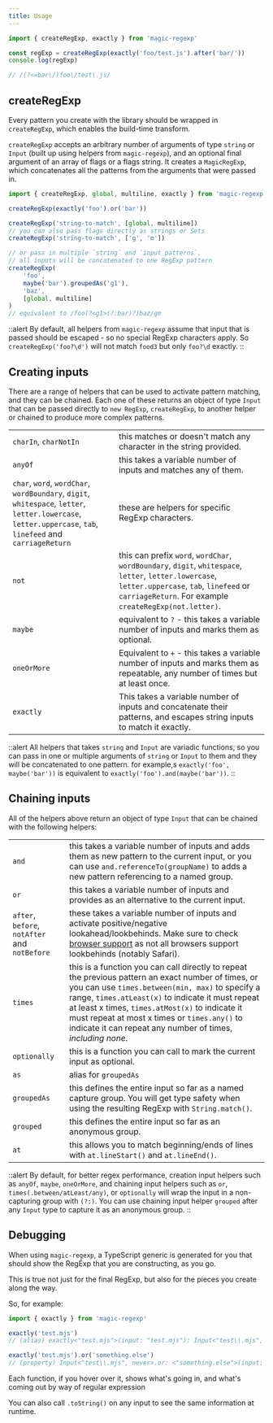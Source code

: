```yaml
---
title: Usage
---
```


```js
import { createRegExp, exactly } from 'magic-regexp'

const regExp = createRegExp(exactly('foo/test.js').after('bar/'))
console.log(regExp)

// /(?<=bar\/)foo\/test\.js/
```

## createRegExp

Every pattern you create with the library should be wrapped in `createRegExp`, which enables the build-time transform.

`createRegExp` accepts an arbitrary number of arguments of type `string` or `Input` (built up using helpers from `magic-regexp`), and an optional final argument of an array of flags or a flags string. It creates a `MagicRegExp`, which concatenates all the patterns from the arguments that were passed in.

```js
import { createRegExp, global, multiline, exactly } from 'magic-regexp'

createRegExp(exactly('foo').or('bar'))

createRegExp('string-to-match', [global, multiline])
// you can also pass flags directly as strings or Sets
createRegExp('string-to-match', ['g', 'm'])

// or pass in multiple `string` and `input patterns`,
// all inputs will be concatenated to one RegExp pattern
createRegExp(
    'foo',
    maybe('bar').groupedAs('g1'),
    'baz',
    [global, multiline]
) 
// equivalent to /foo(?<g1>(?:bar)?)baz/gm
```

::alert
By default, all helpers from `magic-regexp` assume that input that is passed should be escaped - so no special RegExp characters apply. So `createRegExp('foo?\d')` will not match `food3` but only `foo?\d` exactly.
::

## Creating inputs

There are a range of helpers that can be used to activate pattern matching, and they can be chained. Each one of these returns an object of type `Input` that can be passed directly to `new RegExp`, `createRegExp`, to another helper or chained to produce more complex patterns.

|                                                                                                                     |                                                                                                                                                                     |
| ------------------------------------------------------------------------------------------------------------------- | ------------------------------------------------------------------------------------------------------------------------------------------------------------------- |
| `charIn`, `charNotIn`                                                                                               | this matches or doesn't match any character in the string provided.                                                                                                 |
| `anyOf`                                                                                                             | this takes a variable number of inputs and matches any of them.                                                                                                              |
| `char`, `word`, `wordChar`, `wordBoundary`, `digit`, `whitespace`, `letter`, `letter.lowercase`, `letter.uppercase`, `tab`, `linefeed` and `carriageReturn` | these are helpers for specific RegExp characters.                                                                                                                   |
| `not`                                                                                                               | this can prefix `word`, `wordChar`, `wordBoundary`, `digit`, `whitespace`, `letter`, `letter.lowercase`, `letter.uppercase`, `tab`, `linefeed` or `carriageReturn`. For example `createRegExp(not.letter)`. |
| `maybe`                                                                                                             | equivalent to `?` - this takes a variable number of inputs and marks them as optional.                                                                                                               |
| `oneOrMore`                                                                                                         | Equivalent to `+` - this takes a variable number of inputs and marks them as repeatable, any number of times but at least once.                                                                      |
| `exactly`                                                                                                           | This takes a variable number of inputs and concatenate their patterns, and escapes string inputs to match it exactly.                                                                                                                    |

::alert
All helpers that takes `string` and `Input` are variadic functions, so you can pass in one or multiple arguments of `string` or `Input` to them and they will be concatenated to one pattern. for example,s `exactly('foo', maybe('bar'))` is equivalent to `exactly('foo').and(maybe('bar'))`.
::

## Chaining inputs

All of the helpers above return an object of type `Input` that can be chained with the following helpers:

|                                               |                                                                                                                                                                                                                                                                                                          |
| --------------------------------------------- | -------------------------------------------------------------------------------------------------------------------------------------------------------------------------------------------------------------------------------------------------------------------------------------------------------- |
| `and`                                         | this takes a variable number of inputs and adds them as new pattern to the current input, or you can use `and.referenceTo(groupName)` to adds a new pattern referencing to a named group.                                                                                                                                                            |
| `or`                                          | this takes a variable number of inputs and provides as an alternative to the current input.                                                                                                                                                                                                                                                       |
| `after`, `before`, `notAfter` and `notBefore` | these takes a variable number of inputs and activate positive/negative lookahead/lookbehinds. Make sure to check [browser support](https://developer.mozilla.org/en-US/docs/Web/JavaScript/Reference/Global_Objects/RegExp#browser_compatibility) as not all browsers support lookbehinds (notably Safari).                                    |
| `times`                                       | this is a function you can call directly to repeat the previous pattern an exact number of times, or you can use `times.between(min, max)` to specify a range, `times.atLeast(x)` to indicate it must repeat at least x times, `times.atMost(x)` to indicate it must repeat at most x times or `times.any()` to indicate it can repeat any number of times, _including none_. |
| `optionally`                                  | this is a function you can call to mark the current input as optional.                                                                                                                                                                                                                                   |
| `as`                                          | alias for `groupedAs`                                                                                                                                                                                                                                                                                    |
| `groupedAs`                                   | this defines the entire input so far as a named capture group. You will get type safety when using the resulting RegExp with `String.match()`.                                                                                                                                                           |
| `grouped`                                     | this defines the entire input so far as an anonymous group.                                                                                                                                                                                                                                              |
| `at`                                          | this allows you to match beginning/ends of lines with `at.lineStart()` and `at.lineEnd()`.                                                                                                                                                                                                               |

::alert
By default, for better regex performance, creation input helpers such as `anyOf`, `maybe`, `oneOrMore`, and chaining input helpers such as `or`, `times(.between/atLeast/any)`, or `optionally` will wrap the input in a non-capturing group with `(?:)`. You can use chaining input helper `grouped` after any `Input` type to capture it as an anonymous group.
::

## Debugging

When using `magic-regexp`, a TypeScript generic is generated for you that should show the RegExp that you are constructing, as you go.

This is true not just for the final RegExp, but also for the pieces you create along the way.

So, for example:

```ts
import { exactly } from 'magic-regexp'

exactly('test.mjs')
// (alias) exactly<"test.mjs">(input: "test.mjs"): Input<"test\\.mjs", never>

exactly('test.mjs').or('something.else')
// (property) Input<"test\\.mjs", never>.or: <"something.else">(input: "something.else") => Input<"(?:test\\.mjs|something\\.else)", never>
```

Each function, if you hover over it, shows what's going in, and what's coming out by way of regular expression

You can also call `.toString()` on any input to see the same information at runtime.
